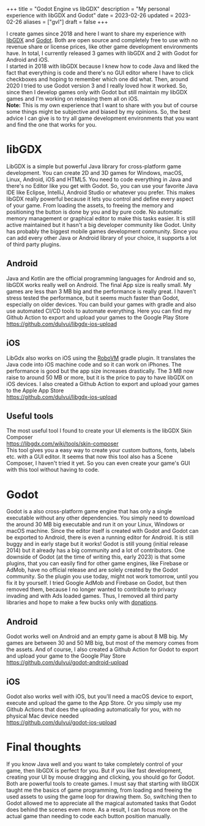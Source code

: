 +++
title = "Godot Engine vs libGDX"
description = "My personal experience with libGDX and Godot"
date = 2023-02-26
updated = 2023-02-26
aliases = ["gvl"]
draft = false
+++

I create games since 2018 and here I want to share my experience with [libGDX](https://libgdx.com/) and [Godot](https://godotengine.org/).
Both are open source and completely free to use with no revenue share or license prices, like other game development environments have.
In total, I currently released 3 games with libGDX and 2 with Godot for Android and iOS.  
I started in 2018 with libGDX because I knew how to code Java and liked the fact that everything is code and there's no GUI editor where I have to click checkboxes and hoping to remember which one did what.
Then, around 2020 I tried to use Godot version 3 and I really loved how it worked.
So, since then I develop games only with Godot but still maintain my libGDX games and I'm working on releasing them all on iOS.  
**Note:** This is my own experience that I want to share with you but of course some things might be subjective and biased by my opinions.
So, the best advice I can give is to try all game development environments that you want and find the one that works for you.   

# libGDX
LibGDX is a simple but powerful Java library for cross-platform game development. 
You can create 2D and 3D games for Windows, macOS, Linux, Android, iOS and HTML5. 
You need to code everything in Java and there's no Editor like you get with Godot.
So, you can use your favorite Java IDE like Eclipse, IntelliJ, Android Studio or whatever you prefer.
This makes libGDX really powerful because it lets you control and define every aspect of your game.
From loading the assets, to freeing the memory and positioning the button is done by you and by pure code.
No automatic memory management or graphical editor to make this tasks easier.
It is still active maintained but it hasn't a big developer community like Godot.
Unity has probably the biggest mobile games development community.
Since you can add every other Java or Android library of your choice, it supports a lot of third party plugins.

## Android
Java and Kotlin are the official programming languages for Android and so, libGDX works really well on Android.
The final App size is really small.
My games are less than 3 MB big and the performance is really great.
I haven't stress tested the performance, but it seems much faster than Godot, especially on older devices.
You can build your games with gradle and also use automated CI/CD tools to automate everything.
Here you can find my Github Action to export and upload your games to the Google Play Store  
https://github.com/dulvui/libgdx-ios-upload

## iOS
LibGdx also works on iOS using the [RoboVM](https://github.com/robovm/robovm-gradle-plugin) gradle plugin.
It translates the Java code into iOS machine code and so it can work on iPhones.
The performance is good but the app size increases drastically.
The 3 MB now raise to around 50 MB or more, but it is the price to pay to have libGDX on iOS devices.
I also created a Github Action to export and upload your games to the Apple App Store  
https://github.com/dulvui/libgdx-ios-upload

## Useful tools
The most useful tool I found to create your UI elements is the libGDX Skin Composer  
https://libgdx.com/wiki/tools/skin-composer  
This tool gives you a easy way to create your custom buttons, fonts, labels etc. with a GUI editor.
It seems that now this tool also has a Scene Composer, I haven't tried it yet.
So you can even create your game's GUI with this tool without having to code.


# Godot
Godot is a also cross-platform game engine that has only a single executable without any other dependencies.
You simply need to download the around 30 MB big executable and run it on your Linux, Windows or macOS machine.
Since the editor itself is created with Godot and Godot can be exported to Android, there is even a running editor for Android.
It is still buggy and in early stage but it works!
Godot is still young (initial release 2014) but it already has a big community and a lot of contributors.
One downside of Godot (at the time of writing this, early 2023) is that some plugins, that you can easily find for other game engines, like Firebase or AdMob, have no official release and are solely created by the Godot community.
So the plugin you use today, might not work tomorrow, until you fix it by yourself.
I tried Google AdMob and Firebase on Godot, but then removed them, because I no longer wanted to contribute to privacy invading and with Ads loaded games.
Thus, I removed all third party libraries and hope to make a few bucks only with [donations](/donate).

## Android
Godot works well on Android and an empty game is about 8 MB big.
My games are between 30 and 50 MB big, but most of the memory comes from the assets.
And of course, I also created a Github Action for Godot to export and upload your game to the Google Play Store  
https://github.com/dulvui/godot-android-upload  


## iOS
Godot also works well with iOS, but you'll need a macOS device to export, execute and upload the game to the App Store.
Or you simply use my Github Actions that does the uploading automatically for you, with no physical Mac device needed  
https://github.com/dulvui/godot-ios-upload  


# Final thoughts
If you know Java well and you want to take completely control of your game, then libGDX is perfect for you.
But if you like fast development, creating your UI by mouse dragging and clicking, you should go for Godot.
Both are powerful tools to create games.
I must say that starting with libGDX taught me the basics of game programming, from loading and freeing the used assets to using the game loop for drawing them.
So, switching then to Godot allowed me to appreciate all the magical automated tasks that Godot does behind the scenes even more.
As a result, I can focus more on the actual game than needing to code each button position manually.